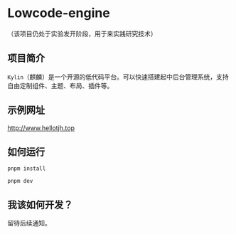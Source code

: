 # Lowcode-engine

（该项目仍处于实验发开阶段，用于来实践研究技术）

## 项目简介
`Kylin`（麒麟）是一个开源的低代码平台。可以快速搭建起中后台管理系统，支持自由定制组件、主题、布局、插件等。

## 示例网址
http://www.hellotjh.top

## 如何运行
```shell
pnpm install

pnpm dev
```

## 我该如何开发？
留待后续通知。
